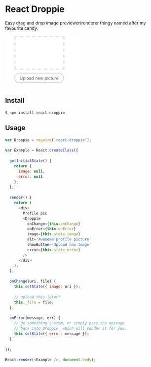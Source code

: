 # React Droppie

Easy drag and drop image previewer/renderer thingy named after my favourite candy.

![react-droppie-demo-image](demo.gif)

## Install

```
$ npm install react-droppie
```

## Usage

```javascript
var Droppie = require('react-droppie');

var Example = React.createClass({
  
  getInitialState() {
    return {
      image: null,
      error: null
    };
  },

  render() {
    return (
      <div>
        Profile pic
        <Droppie 
          onChange={this.onChange}
          onError={this.onError}
          image={this.state.image}
          alt='Awesome profile picture'
          showButton='Upload new Image'
          error={this.state.error}
        />
      </div>
    );
  },

  onChange(uri, file) {
    this.setState({ image: uri });

    // upload this later?
    this._file = file;
  },

  onError(message, err) {
    // do something custom, or simply pass the message
    // back into Droppie, which will render it for you.
    this.setState({ error: message });
  }

});

React.render(<Example />, document.body);
```